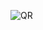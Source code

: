 ![QR]([URL_de_la_imagen](https://github.com/eugeniosaintemarie/hsbc-life-so/blob/gh-pages/qrcode.png)https://github.com/eugeniosaintemarie/hsbc-life-so/blob/gh-pages/qrcode.png)
